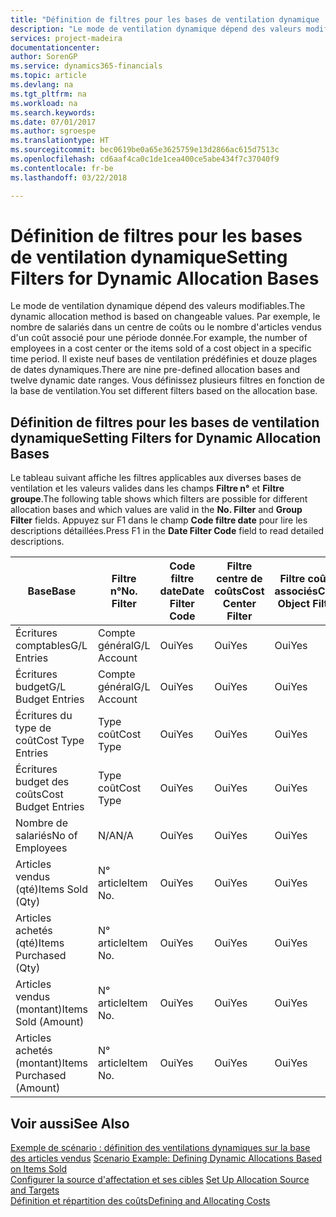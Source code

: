```yaml
---
title: "Définition de filtres pour les bases de ventilation dynamique | Microsoft Docs"
description: "Le mode de ventilation dynamique dépend des valeurs modifiables. Par exemple, le nombre de salariés dans un centre de coûts ou le nombre d'articles vendus d'un coût associé pour une période donnée. Il existe neuf bases de ventilation prédéfinies et douze plages de dates dynamiques. Vous définissez plusieurs filtres en fonction de la base de ventilation."
services: project-madeira
documentationcenter: 
author: SorenGP
ms.service: dynamics365-financials
ms.topic: article
ms.devlang: na
ms.tgt_pltfrm: na
ms.workload: na
ms.search.keywords: 
ms.date: 07/01/2017
ms.author: sgroespe
ms.translationtype: HT
ms.sourcegitcommit: bec0619be0a65e3625759e13d2866ac615d7513c
ms.openlocfilehash: cd6aaf4ca0c1de1cea400ce5abe434f7c37040f9
ms.contentlocale: fr-be
ms.lasthandoff: 03/22/2018

---
```

# <a name="setting-filters-for-dynamic-allocation-bases"></a><span data-ttu-id="5ed2e-106">Définition de filtres pour les bases de ventilation dynamique</span><span class="sxs-lookup"><span data-stu-id="5ed2e-106">Setting Filters for Dynamic Allocation Bases</span></span>
<span data-ttu-id="5ed2e-107">Le mode de ventilation dynamique dépend des valeurs modifiables.</span><span class="sxs-lookup"><span data-stu-id="5ed2e-107">The dynamic allocation method is based on changeable values.</span></span> <span data-ttu-id="5ed2e-108">Par exemple, le nombre de salariés dans un centre de coûts ou le nombre d'articles vendus d'un coût associé pour une période donnée.</span><span class="sxs-lookup"><span data-stu-id="5ed2e-108">For example, the number of employees in a cost center or the items sold of a cost object in a specific time period.</span></span> <span data-ttu-id="5ed2e-109">Il existe neuf bases de ventilation prédéfinies et douze plages de dates dynamiques.</span><span class="sxs-lookup"><span data-stu-id="5ed2e-109">There are nine pre-defined allocation bases and twelve dynamic date ranges.</span></span> <span data-ttu-id="5ed2e-110">Vous définissez plusieurs filtres en fonction de la base de ventilation.</span><span class="sxs-lookup"><span data-stu-id="5ed2e-110">You set different filters based on the allocation base.</span></span>  

## <a name="setting-filters-for-dynamic-allocation-bases"></a><span data-ttu-id="5ed2e-111">Définition de filtres pour les bases de ventilation dynamique</span><span class="sxs-lookup"><span data-stu-id="5ed2e-111">Setting Filters for Dynamic Allocation Bases</span></span>  
 <span data-ttu-id="5ed2e-112">Le tableau suivant affiche les filtres applicables aux diverses bases de ventilation et les valeurs valides dans les champs **Filtre n°** et **Filtre groupe**.</span><span class="sxs-lookup"><span data-stu-id="5ed2e-112">The following table shows which filters are possible for different allocation bases and which values are valid in the **No. Filter** and **Group Filter** fields.</span></span> <span data-ttu-id="5ed2e-113">Appuyez sur F1 dans le champ **Code filtre date** pour lire les descriptions détaillées.</span><span class="sxs-lookup"><span data-stu-id="5ed2e-113">Press F1 in the **Date Filter Code** field to read detailed descriptions.</span></span>  

|<span data-ttu-id="5ed2e-114">**Base**</span><span class="sxs-lookup"><span data-stu-id="5ed2e-114">**Base**</span></span>|<span data-ttu-id="5ed2e-115">**Filtre n°**</span><span class="sxs-lookup"><span data-stu-id="5ed2e-115">**No. Filter**</span></span>|<span data-ttu-id="5ed2e-116">**Code filtre date**</span><span class="sxs-lookup"><span data-stu-id="5ed2e-116">**Date Filter Code**</span></span>|<span data-ttu-id="5ed2e-117">**Filtre centre de coûts**</span><span class="sxs-lookup"><span data-stu-id="5ed2e-117">**Cost Center Filter**</span></span>|<span data-ttu-id="5ed2e-118">**Filtre coûts associés**</span><span class="sxs-lookup"><span data-stu-id="5ed2e-118">**Cost Object Filter**</span></span>|<span data-ttu-id="5ed2e-119">**Filtre groupe**</span><span class="sxs-lookup"><span data-stu-id="5ed2e-119">**Group Filter**</span></span>|  
|--------------|----------------------------------------|----------------------------------------------|------------------------------------------------|------------------------------------------------|------------------------------------------|  
|<span data-ttu-id="5ed2e-120">Écritures comptables</span><span class="sxs-lookup"><span data-stu-id="5ed2e-120">G/L Entries</span></span>|<span data-ttu-id="5ed2e-121">Compte général</span><span class="sxs-lookup"><span data-stu-id="5ed2e-121">G/L Account</span></span>|<span data-ttu-id="5ed2e-122">Oui</span><span class="sxs-lookup"><span data-stu-id="5ed2e-122">Yes</span></span>|<span data-ttu-id="5ed2e-123">Oui</span><span class="sxs-lookup"><span data-stu-id="5ed2e-123">Yes</span></span>|<span data-ttu-id="5ed2e-124">Oui</span><span class="sxs-lookup"><span data-stu-id="5ed2e-124">Yes</span></span>|<span data-ttu-id="5ed2e-125">N/A</span><span class="sxs-lookup"><span data-stu-id="5ed2e-125">N/A</span></span>|  
|<span data-ttu-id="5ed2e-126">Écritures budget</span><span class="sxs-lookup"><span data-stu-id="5ed2e-126">G/L Budget Entries</span></span>|<span data-ttu-id="5ed2e-127">Compte général</span><span class="sxs-lookup"><span data-stu-id="5ed2e-127">G/L Account</span></span>|<span data-ttu-id="5ed2e-128">Oui</span><span class="sxs-lookup"><span data-stu-id="5ed2e-128">Yes</span></span>|<span data-ttu-id="5ed2e-129">Oui</span><span class="sxs-lookup"><span data-stu-id="5ed2e-129">Yes</span></span>|<span data-ttu-id="5ed2e-130">Oui</span><span class="sxs-lookup"><span data-stu-id="5ed2e-130">Yes</span></span>|<span data-ttu-id="5ed2e-131">Nom budget comptable</span><span class="sxs-lookup"><span data-stu-id="5ed2e-131">G/L Budget Name</span></span>|  
|<span data-ttu-id="5ed2e-132">Écritures du type de coût</span><span class="sxs-lookup"><span data-stu-id="5ed2e-132">Cost Type Entries</span></span>|<span data-ttu-id="5ed2e-133">Type coût</span><span class="sxs-lookup"><span data-stu-id="5ed2e-133">Cost Type</span></span>|<span data-ttu-id="5ed2e-134">Oui</span><span class="sxs-lookup"><span data-stu-id="5ed2e-134">Yes</span></span>|<span data-ttu-id="5ed2e-135">Oui</span><span class="sxs-lookup"><span data-stu-id="5ed2e-135">Yes</span></span>|<span data-ttu-id="5ed2e-136">Oui</span><span class="sxs-lookup"><span data-stu-id="5ed2e-136">Yes</span></span>|<span data-ttu-id="5ed2e-137">N/A</span><span class="sxs-lookup"><span data-stu-id="5ed2e-137">N/A</span></span>|  
|<span data-ttu-id="5ed2e-138">Écritures budget des coûts</span><span class="sxs-lookup"><span data-stu-id="5ed2e-138">Cost Budget Entries</span></span>|<span data-ttu-id="5ed2e-139">Type coût</span><span class="sxs-lookup"><span data-stu-id="5ed2e-139">Cost Type</span></span>|<span data-ttu-id="5ed2e-140">Oui</span><span class="sxs-lookup"><span data-stu-id="5ed2e-140">Yes</span></span>|<span data-ttu-id="5ed2e-141">Oui</span><span class="sxs-lookup"><span data-stu-id="5ed2e-141">Yes</span></span>|<span data-ttu-id="5ed2e-142">Oui</span><span class="sxs-lookup"><span data-stu-id="5ed2e-142">Yes</span></span>|<span data-ttu-id="5ed2e-143">Nom du budget</span><span class="sxs-lookup"><span data-stu-id="5ed2e-143">Budget Name</span></span>|  
|<span data-ttu-id="5ed2e-144">Nombre de salariés</span><span class="sxs-lookup"><span data-stu-id="5ed2e-144">No of Employees</span></span>|<span data-ttu-id="5ed2e-145">N/A</span><span class="sxs-lookup"><span data-stu-id="5ed2e-145">N/A</span></span>|<span data-ttu-id="5ed2e-146">Oui</span><span class="sxs-lookup"><span data-stu-id="5ed2e-146">Yes</span></span>|<span data-ttu-id="5ed2e-147">Oui</span><span class="sxs-lookup"><span data-stu-id="5ed2e-147">Yes</span></span>|<span data-ttu-id="5ed2e-148">Oui</span><span class="sxs-lookup"><span data-stu-id="5ed2e-148">Yes</span></span>|<span data-ttu-id="5ed2e-149">N/A</span><span class="sxs-lookup"><span data-stu-id="5ed2e-149">N/A</span></span>|  
|<span data-ttu-id="5ed2e-150">Articles vendus (qté)</span><span class="sxs-lookup"><span data-stu-id="5ed2e-150">Items Sold (Qty)</span></span>|<span data-ttu-id="5ed2e-151">N° article</span><span class="sxs-lookup"><span data-stu-id="5ed2e-151">Item No.</span></span>|<span data-ttu-id="5ed2e-152">Oui</span><span class="sxs-lookup"><span data-stu-id="5ed2e-152">Yes</span></span>|<span data-ttu-id="5ed2e-153">Oui</span><span class="sxs-lookup"><span data-stu-id="5ed2e-153">Yes</span></span>|<span data-ttu-id="5ed2e-154">Oui</span><span class="sxs-lookup"><span data-stu-id="5ed2e-154">Yes</span></span>|<span data-ttu-id="5ed2e-155">Groupe compta. stock</span><span class="sxs-lookup"><span data-stu-id="5ed2e-155">Inventory Posting Group</span></span>|  
|<span data-ttu-id="5ed2e-156">Articles achetés (qté)</span><span class="sxs-lookup"><span data-stu-id="5ed2e-156">Items Purchased (Qty)</span></span>|<span data-ttu-id="5ed2e-157">N° article</span><span class="sxs-lookup"><span data-stu-id="5ed2e-157">Item No.</span></span>|<span data-ttu-id="5ed2e-158">Oui</span><span class="sxs-lookup"><span data-stu-id="5ed2e-158">Yes</span></span>|<span data-ttu-id="5ed2e-159">Oui</span><span class="sxs-lookup"><span data-stu-id="5ed2e-159">Yes</span></span>|<span data-ttu-id="5ed2e-160">Oui</span><span class="sxs-lookup"><span data-stu-id="5ed2e-160">Yes</span></span>|<span data-ttu-id="5ed2e-161">Groupe compta. stock</span><span class="sxs-lookup"><span data-stu-id="5ed2e-161">Inventory Posting Group</span></span>|  
|<span data-ttu-id="5ed2e-162">Articles vendus (montant)</span><span class="sxs-lookup"><span data-stu-id="5ed2e-162">Items Sold (Amount)</span></span>|<span data-ttu-id="5ed2e-163">N° article</span><span class="sxs-lookup"><span data-stu-id="5ed2e-163">Item No.</span></span>|<span data-ttu-id="5ed2e-164">Oui</span><span class="sxs-lookup"><span data-stu-id="5ed2e-164">Yes</span></span>|<span data-ttu-id="5ed2e-165">Oui</span><span class="sxs-lookup"><span data-stu-id="5ed2e-165">Yes</span></span>|<span data-ttu-id="5ed2e-166">Oui</span><span class="sxs-lookup"><span data-stu-id="5ed2e-166">Yes</span></span>|<span data-ttu-id="5ed2e-167">Groupe compta. stock</span><span class="sxs-lookup"><span data-stu-id="5ed2e-167">Inventory Posting Group</span></span>|  
|<span data-ttu-id="5ed2e-168">Articles achetés (montant)</span><span class="sxs-lookup"><span data-stu-id="5ed2e-168">Items Purchased (Amount)</span></span>|<span data-ttu-id="5ed2e-169">N° article</span><span class="sxs-lookup"><span data-stu-id="5ed2e-169">Item No.</span></span>|<span data-ttu-id="5ed2e-170">Oui</span><span class="sxs-lookup"><span data-stu-id="5ed2e-170">Yes</span></span>|<span data-ttu-id="5ed2e-171">Oui</span><span class="sxs-lookup"><span data-stu-id="5ed2e-171">Yes</span></span>|<span data-ttu-id="5ed2e-172">Oui</span><span class="sxs-lookup"><span data-stu-id="5ed2e-172">Yes</span></span>|<span data-ttu-id="5ed2e-173">Groupe compta. stock</span><span class="sxs-lookup"><span data-stu-id="5ed2e-173">Inventory Posting Group</span></span>|  

## <a name="see-also"></a><span data-ttu-id="5ed2e-174">Voir aussi</span><span class="sxs-lookup"><span data-stu-id="5ed2e-174">See Also</span></span>  
 <span data-ttu-id="5ed2e-175">[Exemple de scénario : définition des ventilations dynamiques sur la base des articles vendus](finance-scenario-example-defining-dynamic-allocations-based-on-items-sold.md) </span><span class="sxs-lookup"><span data-stu-id="5ed2e-175">[Scenario Example: Defining Dynamic Allocations Based on Items Sold](finance-scenario-example-defining-dynamic-allocations-based-on-items-sold.md) </span></span>  
 <span data-ttu-id="5ed2e-176">[Configurer la source d'affectation et ses cibles](finance-how-to-set-up-allocation-source-and-targets.md) </span><span class="sxs-lookup"><span data-stu-id="5ed2e-176">[Set Up Allocation Source and Targets](finance-how-to-set-up-allocation-source-and-targets.md) </span></span>  
 [<span data-ttu-id="5ed2e-177">Définition et répartition des coûts</span><span class="sxs-lookup"><span data-stu-id="5ed2e-177">Defining and Allocating Costs</span></span>](finance-define-and-allocate-costs.md)

